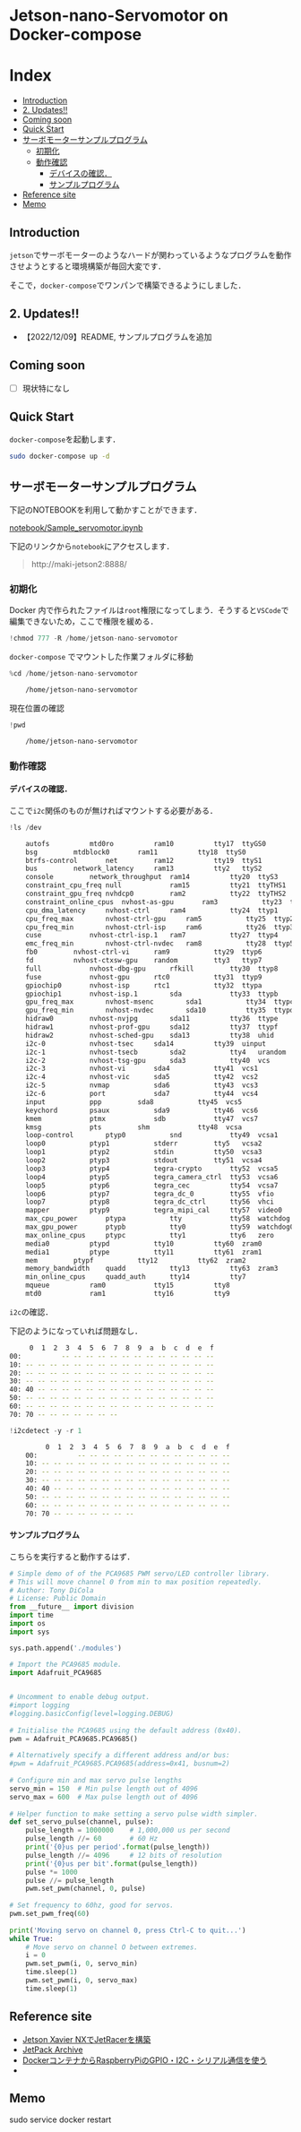 # Jetson-nano-Servomotor on Docker-compose

# Index

- [Introduction](#introduction)
- [2. Updates!!](#2-updates)
- [Coming soon](#coming-soon)
- [Quick Start](#quick-start)
- [サーボモーターサンプルプログラム](#サーボモーターサンプルプログラム)
  - [初期化](#初期化)
  - [動作確認](#動作確認)
    - [デバイスの確認．](#デバイスの確認)
    - [サンプルプログラム](#サンプルプログラム)
- [Reference site](#reference-site)
- [Memo](#memo)

## Introduction

`jetson`でサーボモーターのようなハードが関わっているようなプログラムを動作させようとすると環境構築が毎回大変です．

そこで，`docker-compose`でワンパンで構築できるようにしました．


## 2. Updates!!
* 【2022/12/09】README, サンプルプログラムを追加

## Coming soon
- [ ] 現状特になし

## Quick Start

`docker-compose`を起動します．

```bash
sudo docker-compose up -d
```

## サーボモーターサンプルプログラム

下記のNOTEBOOKを利用して動かすことができます．

[notebook/Sample_servomotor.ipynb](notebook/Sample_servomotor.ipynb)

下記のリンクから`notebook`にアクセスします．
>http://maki-jetson2:8888/


### 初期化

Docker 内で作られたファイルは`root`権限になってしまう．そうすると`VSCode`で編集できないため，ここで権限を緩める．


```python
!chmod 777 -R /home/jetson-nano-servomotor
```

`docker-compose` でマウントした作業フォルダに移動


```python
%cd /home/jetson-nano-servomotor
```
```bash
    /home/jetson-nano-servomotor
```

現在位置の確認


```python
!pwd
```
```bash
    /home/jetson-nano-servomotor
```

### 動作確認

#### デバイスの確認．

ここで`i2c`関係のものが無ければマウントする必要がある．


```python
!ls /dev
```
```bash
    autofs			mtd0ro		    ram10	       tty17  ttyGS0
    bsg			mtdblock0	    ram11	       tty18  ttyS0
    btrfs-control		net		    ram12	       tty19  ttyS1
    bus			network_latency     ram13	       tty2   ttyS2
    console			network_throughput  ram14	       tty20  ttyS3
    constraint_cpu_freq	null		    ram15	       tty21  ttyTHS1
    constraint_gpu_freq	nvhdcp0		    ram2	       tty22  ttyTHS2
    constraint_online_cpus	nvhost-as-gpu	    ram3	       tty23  ttyp0
    cpu_dma_latency		nvhost-ctrl	    ram4	       tty24  ttyp1
    cpu_freq_max		nvhost-ctrl-gpu     ram5	       tty25  ttyp2
    cpu_freq_min		nvhost-ctrl-isp     ram6	       tty26  ttyp3
    cuse			nvhost-ctrl-isp.1   ram7	       tty27  ttyp4
    emc_freq_min		nvhost-ctrl-nvdec   ram8	       tty28  ttyp5
    fb0			nvhost-ctrl-vi	    ram9	       tty29  ttyp6
    fd			nvhost-ctxsw-gpu    random	       tty3   ttyp7
    full			nvhost-dbg-gpu	    rfkill	       tty30  ttyp8
    fuse			nvhost-gpu	    rtc0	       tty31  ttyp9
    gpiochip0		nvhost-isp	    rtc1	       tty32  ttypa
    gpiochip1		nvhost-isp.1	    sda		       tty33  ttypb
    gpu_freq_max		nvhost-msenc	    sda1	       tty34  ttypc
    gpu_freq_min		nvhost-nvdec	    sda10	       tty35  ttypd
    hidraw0			nvhost-nvjpg	    sda11	       tty36  ttype
    hidraw1			nvhost-prof-gpu     sda12	       tty37  ttypf
    hidraw2			nvhost-sched-gpu    sda13	       tty38  uhid
    i2c-0			nvhost-tsec	    sda14	       tty39  uinput
    i2c-1			nvhost-tsecb	    sda2	       tty4   urandom
    i2c-2			nvhost-tsg-gpu	    sda3	       tty40  vcs
    i2c-3			nvhost-vi	    sda4	       tty41  vcs1
    i2c-4			nvhost-vic	    sda5	       tty42  vcs2
    i2c-5			nvmap		    sda6	       tty43  vcs3
    i2c-6			port		    sda7	       tty44  vcs4
    input			ppp		    sda8	       tty45  vcs5
    keychord		psaux		    sda9	       tty46  vcs6
    kmem			ptmx		    sdb		       tty47  vcs7
    kmsg			pts		    shm		       tty48  vcsa
    loop-control		ptyp0		    snd		       tty49  vcsa1
    loop0			ptyp1		    stderr	       tty5   vcsa2
    loop1			ptyp2		    stdin	       tty50  vcsa3
    loop2			ptyp3		    stdout	       tty51  vcsa4
    loop3			ptyp4		    tegra-crypto       tty52  vcsa5
    loop4			ptyp5		    tegra_camera_ctrl  tty53  vcsa6
    loop5			ptyp6		    tegra_cec	       tty54  vcsa7
    loop6			ptyp7		    tegra_dc_0	       tty55  vfio
    loop7			ptyp8		    tegra_dc_ctrl      tty56  vhci
    mapper			ptyp9		    tegra_mipi_cal     tty57  video0
    max_cpu_power		ptypa		    tty		       tty58  watchdog
    max_gpu_power		ptypb		    tty0	       tty59  watchdog0
    max_online_cpus		ptypc		    tty1	       tty6   zero
    media0			ptypd		    tty10	       tty60  zram0
    media1			ptype		    tty11	       tty61  zram1
    mem			ptypf		    tty12	       tty62  zram2
    memory_bandwidth	quadd		    tty13	       tty63  zram3
    min_online_cpus		quadd_auth	    tty14	       tty7
    mqueue			ram0		    tty15	       tty8
    mtd0			ram1		    tty16	       tty9
```

`i2c`の確認．

下記のようになっていれば問題なし．

```bash
     0  1  2  3  4  5  6  7  8  9  a  b  c  d  e  f
00:          -- -- -- -- -- -- -- -- -- -- -- -- -- 
10: -- -- -- -- -- -- -- -- -- -- -- -- -- -- -- -- 
20: -- -- -- -- -- -- -- -- -- -- -- -- -- -- -- -- 
30: -- -- -- -- -- -- -- -- -- -- -- -- -- -- -- -- 
40: 40 -- -- -- -- -- -- -- -- -- -- -- -- -- -- -- 
50: -- -- -- -- -- -- -- -- -- -- -- -- -- -- -- -- 
60: -- -- -- -- -- -- -- -- -- -- -- -- -- -- -- -- 
70: 70 -- -- -- -- -- -- --  
```


```python
!i2cdetect -y -r 1
```
```bash
         0  1  2  3  4  5  6  7  8  9  a  b  c  d  e  f
    00:          -- -- -- -- -- -- -- -- -- -- -- -- -- 
    10: -- -- -- -- -- -- -- -- -- -- -- -- -- -- -- -- 
    20: -- -- -- -- -- -- -- -- -- -- -- -- -- -- -- -- 
    30: -- -- -- -- -- -- -- -- -- -- -- -- -- -- -- -- 
    40: 40 -- -- -- -- -- -- -- -- -- -- -- -- -- -- -- 
    50: -- -- -- -- -- -- -- -- -- -- -- -- -- -- -- -- 
    60: -- -- -- -- -- -- -- -- -- -- -- -- -- -- -- -- 
    70: 70 -- -- -- -- -- -- --                         
```

#### サンプルプログラム

こちらを実行すると動作するはず．




```python
# Simple demo of of the PCA9685 PWM servo/LED controller library.
# This will move channel 0 from min to max position repeatedly.
# Author: Tony DiCola
# License: Public Domain
from __future__ import division
import time
import os
import sys

sys.path.append('./modules')

# Import the PCA9685 module.
import Adafruit_PCA9685
 

# Uncomment to enable debug output.
#import logging
#logging.basicConfig(level=logging.DEBUG)
 
# Initialise the PCA9685 using the default address (0x40).
pwm = Adafruit_PCA9685.PCA9685()
 
# Alternatively specify a different address and/or bus:
#pwm = Adafruit_PCA9685.PCA9685(address=0x41, busnum=2)
 
# Configure min and max servo pulse lengths
servo_min = 150  # Min pulse length out of 4096
servo_max = 600  # Max pulse length out of 4096
 
# Helper function to make setting a servo pulse width simpler.
def set_servo_pulse(channel, pulse):
    pulse_length = 1000000    # 1,000,000 us per second
    pulse_length //= 60       # 60 Hz
    print('{0}us per period'.format(pulse_length))
    pulse_length //= 4096     # 12 bits of resolution
    print('{0}us per bit'.format(pulse_length))
    pulse *= 1000
    pulse //= pulse_length
    pwm.set_pwm(channel, 0, pulse)
 
# Set frequency to 60hz, good for servos.
pwm.set_pwm_freq(60)
 
print('Moving servo on channel 0, press Ctrl-C to quit...')
while True:
    # Move servo on channel O between extremes.
    i = 0
    pwm.set_pwm(i, 0, servo_min)
    time.sleep(1)
    pwm.set_pwm(i, 0, servo_max)
    time.sleep(1)
```



## Reference site

- [Jetson Xavier NXでJetRacerを構築](https://qiita.com/akira-sasaki/items/015525fb3f0079b14dbf)
- [JetPack Archive](https://developer.nvidia.com/embedded/jetpack-archive)
- [DockerコンテナからRaspberryPiのGPIO・I2C・シリアル通信を使う](https://qiita.com/myasu/items/e3bf8641a9e94dd3e5dd)
- 



## Memo

sudo service docker restart

